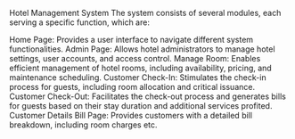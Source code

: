 Hotel Management System
The system consists of several modules, each serving a specific function, which are:

Home Page: Provides a user interface to navigate different system functionalities.
Admin Page: Allows hotel administrators to manage hotel settings, user accounts, and access control.
Manage Room: Enables efficient management of hotel rooms, including availability, pricing, and maintenance scheduling.
Customer Check-In: Stimulates the check-in process for guests, including room allocation and critical issuance.
Customer Check-Out: Facilitates the check-out process and generates bills for guests based on their stay duration and additional services profited.
Customer Details Bill Page: Provides customers with a detailed bill breakdown, including room charges etc.

